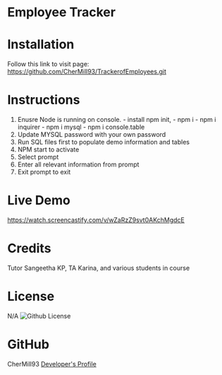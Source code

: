 # Employee Tracker
   # Installation
   Follow this link to visit page: https://github.com/CherMill93/TrackerofEmployees.git

   # Instructions
  1. Enusre Node is running on console.
    - install npm init,
    - npm i
    - npm i inquirer
    - npm i mysql
    - npm i console.table
  2. Update MYSQL password with your own password
  3. Run SQL files first to populate demo information and tables
  4. NPM start to activate
  5. Select prompt
  6. Enter all relevant information from prompt
  7. Exit prompt to exit

   # Live Demo
  https://watch.screencastify.com/v/wZaRzZ9svt0AKchMgdcE

   # Credits
   Tutor Sangeetha KP, TA Karina, and various students in course

   # License
   N/A
   ![Github License](https://img.shields.io/badge/license-N/A-blue.svg)

   # GitHub
   CherMill93
   [Developer's Profile](https://github.com/CherMill93)
   